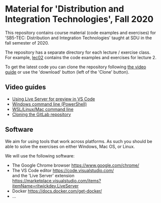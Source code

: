 Material for 'Distribution and Integration Technologies', Fall 2020
===================================================================

This repository contains course material (code examples and exercises)
for 'SB5-TEC: Distribution and Integration Technologies' taught at SDU
in the fall semester of 2020.

The repository has a separate directory for each lecture / exercise
class. For example, [lec02](lec02) contains the code examples and
exercises for lecture 2.

To get the latest code you can clone the repository following [the
video guide](https://www.youtube.com/watch?v=Qu-I2krftQ0) or use the
'download' button (left of the 'Clone' button).


Video guides
------------

 - [Using Live Server for preview in VS Code](https://www.youtube.com/watch?v=T0SInJ7Eo8M)
 - [Windows command line (PowerShell)](https://www.youtube.com/watch?v=rKpocYzxPc8)
 - [WSL/Linux/Mac command line](https://www.youtube.com/watch?v=jAvQiAPhX1M)
 - [Cloning the GitLab repository](https://www.youtube.com/watch?v=Qu-I2krftQ0)


Software
--------

We aim for using tools that work across platforms. As such you should
be able to solve the exercises on either Windows, Mac OS, or Linux.

We will use the following software:
 - The Google Chrome browser  https://www.google.com/chrome/
 - The VS Code editor  https://code.visualstudio.com/   
   and the 'Live Server' extension https://marketplace.visualstudio.com/items?itemName=ritwickdey.LiveServer
 - Docker  https://docs.docker.com/get-docker/
 - ...
